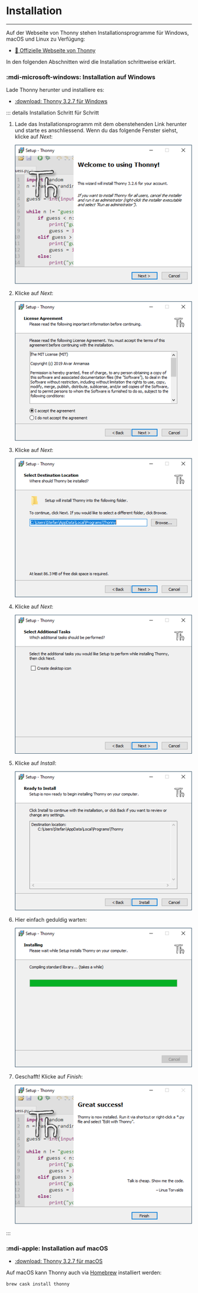 # Installation
---

Auf der Webseite von Thonny stehen Installationsprogramme für Windows, macOS und Linux zu Verfügung:

* [:link: Offizielle Webseite von Thonny](http://thonny.org/)

In den folgenden Abschnitten wird die Installation schrittweise erklärt.

### :mdi-microsoft-windows: Installation auf Windows

Lade Thonny herunter und installiere es:

* [:download: Thonny 3.2.7 für Windows][1]

::: details Installation Schritt für Schritt

1. Lade das Installationsprogramm mit dem obenstehenden Link herunter und starte es anschliessend. Wenn du das folgende Fenster siehst, klicke auf _Next_:

    ![](images/thonny-install-1.png)

2. Klicke auf _Next_:

    ![](images/thonny-install-2.png)

3. Klicke auf _Next_:

    ![](images/thonny-install-3.png)

4. Klicke auf _Next_:

    ![](images/thonny-install-4.png)

5. Klicke auf _Install_:

    ![](images/thonny-install-5.png)

6. Hier einfach geduldig warten:

    ![](images/thonny-install-6.png)

7. Geschafft! Klicke auf _Finish_:

    ![](images/thonny-install-7.png)

:::

### :mdi-apple: Installation auf macOS

* [:download: Thonny 3.2.7 für macOS][2]

Auf macOS kann Thonny auch via [Homebrew](https://brew.sh) installiert werden:

``` shell
brew cask install thonny
```


[1]: https://github.com/thonny/thonny/releases/download/v3.2.7/thonny-3.2.7.exe
[2]: https://github.com/thonny/thonny/releases/download/v3.2.7/thonny-3.2.7.dmg

